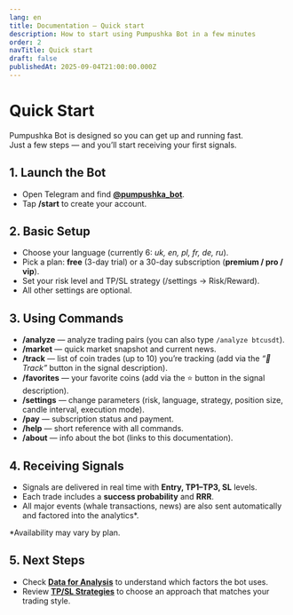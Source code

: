 ```yaml
---
lang: en
title: Documentation — Quick start
description: How to start using Pumpushka Bot in a few minutes
order: 2
navTitle: Quick start
draft: false
publishedAt: 2025-09-04T21:00:00.000Z
---
```


# Quick Start

Pumpushka Bot is designed so you can get up and running fast.\
Just a few steps — and you’ll start receiving your first signals.

## 1. Launch the Bot

* Open Telegram and find **[@pumpushka\_bot](https://t.me/pumpushka_bot)**.
* Tap **/start** to create your account.

## 2. Basic Setup

* Choose your language (currently 6: *uk, en, pl, fr, de, ru*).
* Pick a plan: **free** (3-day trial) or a 30-day subscription (**premium / pro / vip**).
* Set your risk level and TP/SL strategy (/settings → Risk/Reward).
* All other settings are optional.

## 3. Using Commands

* **/analyze** — analyze trading pairs (you can also type `/analyze btcusdt`).
* **/market** — quick market snapshot and current news.
* **/track** — list of coin trades (up to 10) you’re tracking (add via the *“🔔 Track”*  button in the signal description).
* **/favorites** — your favorite coins (add via the ⭐️ button in the signal description).
* **/settings** — change parameters (risk, language, strategy, position size, candle interval, execution mode).
* **/pay** — subscription status and payment.
* **/help** — short reference with all commands.
* **/about** — info about the bot (links to this documentation).

## 4. Receiving Signals

* Signals are delivered in real time with **Entry, TP1–TP3, SL** levels.
* Each trade includes a **success probability** and **RRR**.
* All major events (whale transactions, news) are also sent automatically and factored into the analytics\*.

\*Availability may vary by plan.

## 5. Next Steps

* Check **[Data for Analysis](https://www.pumpushka.trade/docs/data-for-analysis)** to understand which factors the bot uses.
* Review **[TP/SL Strategies](https://www.pumpushka.trade/docs/strategies)** to choose an approach that matches your trading style.
